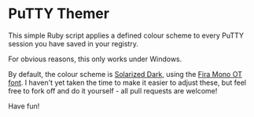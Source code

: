 # PuTTY Themer

This simple Ruby script applies a defined colour scheme to every PuTTY session
you have saved in your registry.

For obvious reasons, this only works under Windows.

By default, the colour scheme is [Solarized Dark](http://ethanschoonover.com/solarized), using the [Fira Mono OT font](http://www.carrois.com/fira-3-1/). I haven't
yet taken the time to make it easier to adjust these, but feel free to fork off
and do it yourself - all pull requests are welcome!

Have fun!
